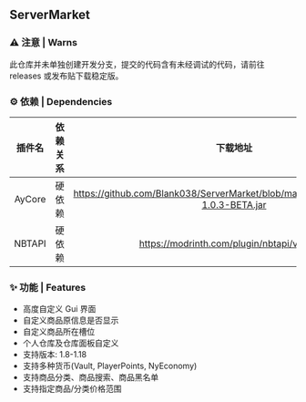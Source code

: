 ## ServerMarket

### ⚠ 注意 | Warns

此仓库并未单独创建开发分支，提交的代码含有未经调试的代码，请前往 releases 或发布贴下载稳定版。

### ⚙ 依赖 | Dependencies

|  插件名   | 依赖关系 |                                        下载地址                                        |
|:------:|:----:|:----------------------------------------------------------------------------------:|
| AyCore | 硬依赖  | https://github.com/Blank038/ServerMarket/blob/master/depends/AyCore-1.0.3-BETA.jar |
| NBTAPI | 硬依赖  |                    https://modrinth.com/plugin/nbtapi/versions                     |

### ✨ 功能 | Features

* 高度自定义 Gui 界面
* 自定义商品原信息是否显示
* 自定义商品所在槽位
* 个人仓库及仓库面板自定义
* 支持版本: 1.8-1.18
* 支持多种货币(Vault, PlayerPoints, NyEconomy)
* 支持商品分类、商品搜索、商品黑名单
* 支持指定商品/分类价格范围